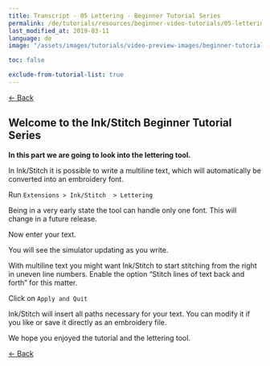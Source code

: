 ```yaml
---
title: Transcript - 05 Lettering - Beginner Tutorial Series
permalink: /de/tutorials/resources/beginner-video-tutorials/05-lettering-transcript
last_modified_at: 2019-03-11
language: de
image: "/assets/images/tutorials/video-preview-images/beginner-tutorial-series.png"

toc: false

exclude-from-tutorial-list: true
---
```

[← Back](/de/tutorials/resources/beginner-video-tutorials/)

## Welcome to the Ink/Stitch Beginner Tutorial Series

**In this part we are going to look into the lettering tool.**

In Ink/Stitch it is possible to write a multiline text, which will automatically be converted into an embroidery font.

Run `Extensions > Ink/Stitch  > Lettering`

Being in a very early state the tool can handle only one font. This will change in a future release.

Now enter your text.

You will see the simulator updating as you write.

With multiline text you might want Ink/Stitch to start stitching from the right in uneven line numbers.
Enable the option “Stitch lines of text back and forth” for this matter.

Click on `Apply and Quit`

Ink/Stitch will insert all paths necessary for your text. You can modify it if you like or save it directly as an embroidery file.

We hope you enjoyed the tutorial and the lettering tool.

[← Back](/tutorials/resources/beginner-video-tutorials/)
